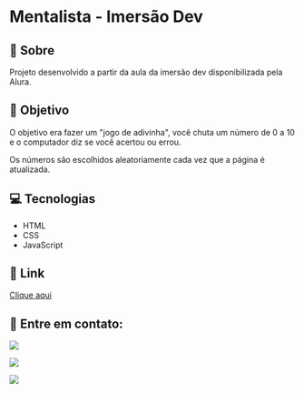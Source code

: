 # Mentalista - Imersão Dev

<h2>📝 Sobre</h2>
<p>Projeto desenvolvido a partir da aula da imersão dev disponibilizada pela Alura.</p>
 
<h2>🎯 Objetivo</h2>
<p>O objetivo era fazer um "jogo de adivinha", você chuta um número de 0 a 10 e o computador diz se você acertou ou errou.</p>
<p>Os números são escolhidos aleatoriamente cada vez que a página é atualizada.</p>

<h2>💻 Tecnologias</h2>
<ul>
    <li>HTML</li>
    <li>CSS</li>
    <li>JavaScript</li>
</ul>

<h2>🔗 Link</h2>
<p><a href="https://brusatiro.github.io/mentalista-imersaodev/" target="_blank">Clique aqui</a></p>

<h2>📧 Entre em contato:</h2>
  <p><a href="mailto:brunasatiro@outlook.com" target="_blank"><img src="https://img.shields.io/badge/Microsoft_Outlook-0078D4?style=for-the-badge&logo=microsoft-outlook&logoColor=white" target="_blank"></a></p>
  <p><a href="https://www.instagram.com/bru.satiro/" target="_blank"><img src="https://img.shields.io/badge/-Instagram-%23E4405F?style=for-the-badge&logo=instagram&logoColor=white" target="_blank"></a></p>
  <p><a href="https://www.linkedin.com/in/bruna-satiro/" target="_blank"><img src="https://img.shields.io/badge/-LinkedIn-%230077B5?style=for-the-badge&logo=linkedin&logoColor=white" target="_blank"></a></p>



